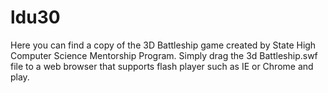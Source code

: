 # ldu30
Here you can find a copy of the 3D Battleship game created by State High Computer Science Mentorship Program.
Simply drag the 3d Battleship.swf file to a web browser that supports flash player such as IE or Chrome and play.  
